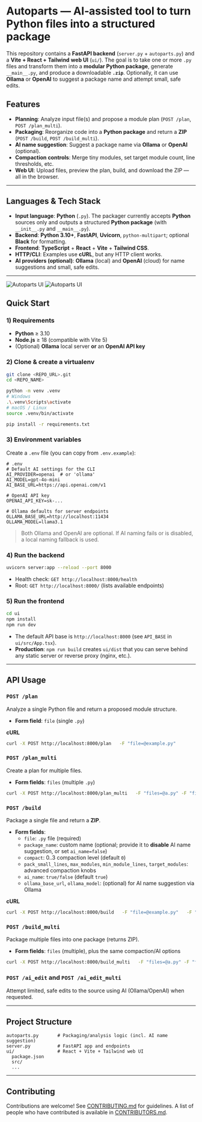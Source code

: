 # Autoparts — AI‑assisted tool to turn Python files into a structured package

This repository contains a **FastAPI backend** (`server.py` + `autoparts.py`) and a **Vite + React + Tailwind** **web UI** (`ui/`). The goal is to take one or more `.py` files and transform them into a **modular Python package**, generate `__main__.py`, and produce a downloadable **`.zip`**. Optionally, it can use **Ollama** or **OpenAI** to suggest a package name and attempt small, safe edits.

## Features
- **Planning**: Analyze input file(s) and propose a module plan (`POST /plan`, `POST /plan_multi`).
- **Packaging**: Reorganize code into a **Python package** and return a **ZIP** (`POST /build`, `POST /build_multi`).
- **AI name suggestion**: Suggest a package name via **Ollama** or **OpenAI** (optional).
- **Compaction controls**: Merge tiny modules, set target module count, line thresholds, etc.
- **Web UI**: Upload files, preview the plan, build, and download the ZIP — all in the browser.

---

## Languages & Tech Stack

- **Input language**: **Python** (`.py`). The packager currently accepts **Python** sources only and outputs a structured **Python package** (with `__init__.py` and `__main__.py`).  
- **Backend**: **Python 3.10+**, **FastAPI**, **Uvicorn**, `python-multipart`; optional **Black** for formatting.  
- **Frontend**: **TypeScript** + **React** + **Vite** + **Tailwind CSS**.  
- **HTTP/CLI**: Examples use **cURL**, but any HTTP client works.  
- **AI providers (optional)**: **Ollama** (local) and **OpenAI** (cloud) for name suggestions and small, safe edits.

---
![Autoparts UI](assets/ui.png)
![Autoparts UI](assets/ui_2.png)


## Quick Start

### 1) Requirements
- **Python** ≥ 3.10
- **Node.js** ≥ 18 (compatible with Vite 5)
- (Optional) **Ollama** local server **or** an **OpenAI API key**

### 2) Clone & create a virtualenv
```bash
git clone <REPO_URL>.git
cd <REPO_NAME>

python -m venv .venv
# Windows
.\.venv\Scripts\activate
# macOS / Linux
source .venv/bin/activate

pip install -r requirements.txt
```

### 3) Environment variables
Create a `.env` file (you can copy from `.env.example`):
```
# .env
# Default AI settings for the CLI
AI_PROVIDER=openai  # or 'ollama'
AI_MODEL=gpt-4o-mini
AI_BASE_URL=https://api.openai.com/v1

# OpenAI API key
OPENAI_API_KEY=sk-...

# Ollama defaults for server endpoints
OLLAMA_BASE_URL=http://localhost:11434
OLLAMA_MODEL=llama3.1
```
> Both Ollama and OpenAI are optional. If AI naming fails or is disabled, a local naming fallback is used.

### 4) Run the backend
```bash
uvicorn server:app --reload --port 8000
```
- Health check: `GET http://localhost:8000/health`
- Root: `GET http://localhost:8000/` (lists available endpoints)

### 5) Run the frontend
```bash
cd ui
npm install
npm run dev
```
- The default API base is `http://localhost:8000` (see `API_BASE` in `ui/src/App.tsx`).  
- **Production**: `npm run build` creates `ui/dist` that you can serve behind any static server or reverse proxy (nginx, etc.).

---

## API Usage

### `POST /plan`
Analyze a single Python file and return a proposed module structure.
- **Form field**: `file` (single `.py`)

**cURL**
```bash
curl -X POST http://localhost:8000/plan   -F "file=@example.py"
```

### `POST /plan_multi`
Create a plan for multiple files.
- **Form fields**: `files` (multiple `.py`)

```bash
curl -X POST http://localhost:8000/plan_multi   -F "files=@a.py" -F "files=@b.py"
```

### `POST /build`
Package a single file and return a **ZIP**.
- **Form fields**:
  - `file`: `.py` file (required)
  - `package_name`: custom name (optional; provide it to **disable** AI name suggestion, or set `ai_name=false`)
  - `compact`: 0..3 compaction level (default `0`)
  - `pack_small_lines`, `max_modules`, `min_module_lines`, `target_modules`: advanced compaction knobs
  - `ai_name`: `true/false` (default `true`)
  - `ollama_base_url`, `ollama_model`: (optional) for AI name suggestion via Ollama

**cURL**
```bash
curl -X POST http://localhost:8000/build   -F "file=@example.py"   -F "compact=2"   -o output.zip
```

### `POST /build_multi`
Package multiple files into one package (returns ZIP).
- **Form fields**: `files` (multiple), plus the same compaction/AI options

```bash
curl -X POST http://localhost:8000/build_multi   -F "files=@a.py" -F "files=@b.py"   -F "compact=1"   -o output.zip
```

### `POST /ai_edit` and `POST /ai_edit_multi`
Attempt limited, safe edits to the source using AI (Ollama/OpenAI) when requested.

---

## Project Structure
```
autoparts.py       # Packaging/analysis logic (incl. AI name suggestion)
server.py          # FastAPI app and endpoints
ui/                # React + Vite + Tailwind web UI
  package.json
  src/
  ...
```

---


## Contributing

Contributions are welcome! See [CONTRIBUTING.md](CONTRIBUTING.md) for guidelines.
A list of people who have contributed is available in [CONTRIBUTORS.md](CONTRIBUTORS.md).
